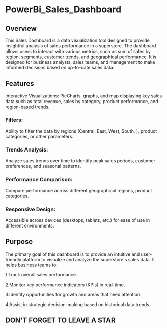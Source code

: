 # PowerBi_Sales_Dashboard
## Overview
This Sales Dashboard is a data visualization tool designed to provide insightful analysis of sales performance in a superstore. The dashboard allows users to interact with various metrics, such as sum of sales by region, segments, customer trends, and geographical performance. It is designed for business analysts, sales teams, and management to make informed decisions based on up-to-date sales data.

## Features
Interactive Visualizations:
PieCharts, graphs, and map displaying key sales data such as total revenue, sales by category, product performance, and region-based trends.

### Filters:

Ability to filter the data by regions (Central, East, West, South, ), product categories, or other parameters.

### Trends Analysis:

Analyze sales trends over time to identify peak sales periods, customer preferences, and seasonal patterns.

### Performance Comparison:

Compare performance across different geographical regions, product categories.

### Responsive Design:

Accessible across devices (desktops, tablets, etc.) for ease of use in different environments.


## Purpose
The primary goal of this dashboard is to provide an intuitive and user-friendly platform to visualize and analyze the superstore's sales data. It helps business teams to:

1.Track overall sales performance.

2.Monitor key performance indicators (KPIs) in real-time.

3.Identify opportunities for growth and areas that need attention.

4.Assist in strategic decision-making based on historical data trends.



## DON'T FORGET TO LEAVE A STAR 
